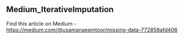 ## Medium_IterativeImputation

Find this article on Medium - https://medium.com/@usamanaeemtoor/missing-data-772858afd406 
